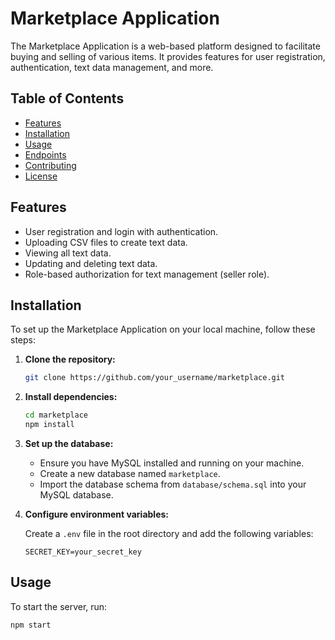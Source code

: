 # Marketplace Application

The Marketplace Application is a web-based platform designed to facilitate buying and selling of various items. It provides features for user registration, authentication, text data management, and more.

## Table of Contents

- [Features](#features)
- [Installation](#installation)
- [Usage](#usage)
- [Endpoints](#endpoints)
- [Contributing](#contributing)
- [License](#license)

## Features

- User registration and login with authentication.
- Uploading CSV files to create text data.
- Viewing all text data.
- Updating and deleting text data.
- Role-based authorization for text management (seller role).

## Installation

To set up the Marketplace Application on your local machine, follow these steps:

1. **Clone the repository:**

    ```bash
    git clone https://github.com/your_username/marketplace.git
    ```

2. **Install dependencies:**

    ```bash
    cd marketplace
    npm install
    ```

3. **Set up the database:**

   - Ensure you have MySQL installed and running on your machine.
   - Create a new database named `marketplace`.
   - Import the database schema from `database/schema.sql` into your MySQL database.

4. **Configure environment variables:**

    Create a `.env` file in the root directory and add the following variables:

    ```plaintext
    SECRET_KEY=your_secret_key
    ```

## Usage

To start the server, run:

```bash
npm start
